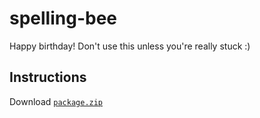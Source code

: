 # spelling-bee
Happy birthday! Don't use this unless you're really stuck :)

## Instructions
Download [`package.zip`](https://github.com/daus-s/spelling-bee/blob/main/package.zip)
